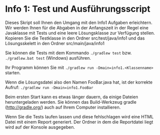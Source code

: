 # Info 1: Test und Ausführungsscript

Dieses Skript soll Ihnen den Umgang mit den Info1 Aufgaben erleichtern. Wir werden Ihnen für die Abgaben in der Anfangszeit in der Regel eine Javaklasse mit Tests und eine leere Lösungsklasse  zur Verfügung stellen. Kopieren Sie die Testklasse in den Ordner src/test/java/info1 und das Lösungsskelett in den Ordner src/main/java/info1

Sie können die Tests mit dem Kommando ```./gradlew test``` bzw. ```./gradlew.bat test``` (Windows) ausführen.

Ihr Programm können Sie mit  ```./gradlew run -Dmain=info1.<Klassenname>``` starten.

Wenn die Lösungsdatei also den Namen FooBar.java hat, ist der korrekte Aufruf: 
```./gradlew run -Dmain=info1.FooBar```

Beim ersten Start kann es etwas länger dauern, da einige Dateien heruntergeladen werden. Sie können das Build-Werkzeug gradle (http://gradle.org/) auch auf Ihrem Computer installieren. 

Wenn Sie die Tests laufen lassen und diese fehlschlagen wird eine HTML Datei mit einem Report generiert. Der Ordner in dem die Reportdatei liegt wird auf der Konsole ausgegeben.
